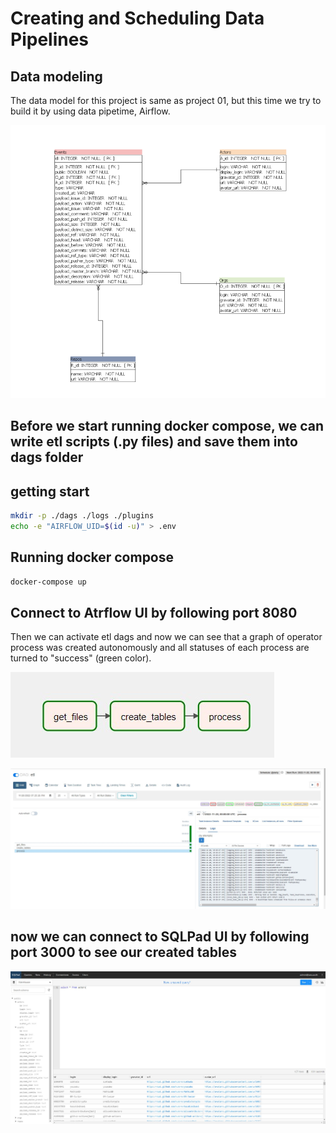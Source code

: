 # Creating and Scheduling Data Pipelines

## Data modeling
The data model for this project is same as project 01, but this time we try to build it by using data pipetime, Airflow.

![Data Model](pictures/Data_Modeling_i.png)

## Before we start running docker compose, we can write etl scripts (.py files) and save them into dags folder


## getting start

```sh
mkdir -p ./dags ./logs ./plugins
echo -e "AIRFLOW_UID=$(id -u)" > .env
```

## Running docker compose

```sh
docker-compose up
```

## Connect to Atrflow UI by following port 8080
Then we can activate etl dags and now we can see that a graph of operator process was created autonomously 
and all statuses of each process are turned to "success" (green color).

![Operator Process](pictures/ETL_Graph.jpg)

![Airflow UI](pictures/airflow_UI.jpg)


## now we can connect to SQLPad UI by following port 3000 to see our created tables

![SQLPad UI](pictures/SQLPad_UI.jpg)

